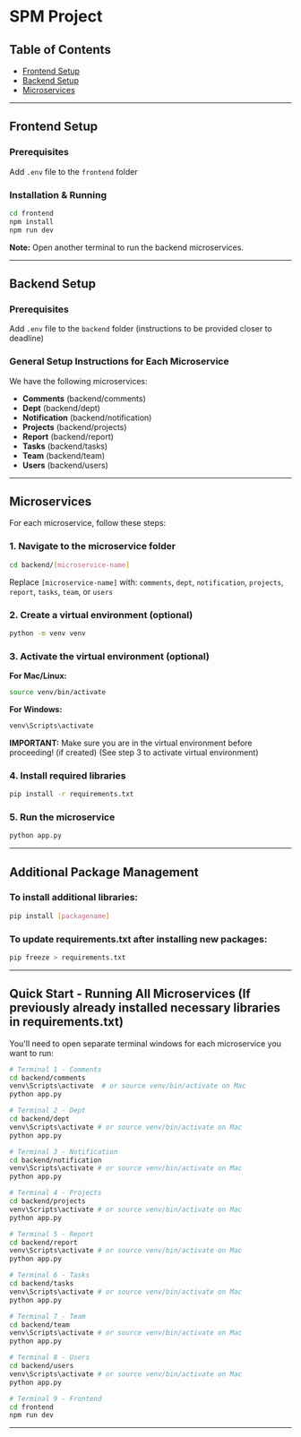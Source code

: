 # SPM Project

## Table of Contents
- [Frontend Setup](#frontend-setup)
- [Backend Setup](#backend-setup)
- [Microservices](#microservices)

---

## Frontend Setup

### Prerequisites
Add `.env` file to the `frontend` folder

### Installation & Running
```bash
cd frontend
npm install
npm run dev
```

**Note:** Open another terminal to run the backend microservices.

---

## Backend Setup

### Prerequisites
Add `.env` file to the `backend` folder (instructions to be provided closer to deadline)

### General Setup Instructions for Each Microservice

We have the following microservices:
- **Comments** (backend/comments)
- **Dept** (backend/dept)
- **Notification** (backend/notification)
- **Projects** (backend/projects)
- **Report** (backend/report)
- **Tasks** (backend/tasks)
- **Team** (backend/team)
- **Users** (backend/users)

---

## Microservices

For each microservice, follow these steps:

### 1. Navigate to the microservice folder
```bash
cd backend/[microservice-name]
```
Replace `[microservice-name]` with: `comments`, `dept`, `notification`, `projects`, `report`, `tasks`, `team`, or `users`

### 2. Create a virtual environment (optional)
```bash
python -m venv venv
```

### 3. Activate the virtual environment (optional)

**For Mac/Linux:**
```bash
source venv/bin/activate
```

**For Windows:**
```bash
venv\Scripts\activate
```

**IMPORTANT:** Make sure you are in the virtual environment before proceeding! (if created) (See step 3 to activate virtual environment)

### 4. Install required libraries
```bash
pip install -r requirements.txt
```

### 5. Run the microservice
```bash
python app.py
```

---

## Additional Package Management

### To install additional libraries:
```bash
pip install [packagename]
```

### To update requirements.txt after installing new packages:
```bash
pip freeze > requirements.txt
```



---

## Quick Start - Running All Microservices (If previously already installed necessary libraries in requirements.txt)

You'll need to open separate terminal windows for each microservice you want to run:

```bash
# Terminal 1 - Comments
cd backend/comments
venv\Scripts\activate  # or source venv/bin/activate on Mac
python app.py

# Terminal 2 - Dept
cd backend/dept
venv\Scripts\activate # or source venv/bin/activate on Mac
python app.py

# Terminal 3 - Notification
cd backend/notification
venv\Scripts\activate # or source venv/bin/activate on Mac
python app.py

# Terminal 4 - Projects
cd backend/projects
venv\Scripts\activate # or source venv/bin/activate on Mac
python app.py

# Terminal 5 - Report
cd backend/report
venv\Scripts\activate # or source venv/bin/activate on Mac
python app.py

# Terminal 6 - Tasks
cd backend/tasks
venv\Scripts\activate # or source venv/bin/activate on Mac
python app.py

# Terminal 7 - Team
cd backend/team
venv\Scripts\activate # or source venv/bin/activate on Mac
python app.py

# Terminal 8 - Users
cd backend/users
venv\Scripts\activate # or source venv/bin/activate on Mac
python app.py

# Terminal 9 - Frontend
cd frontend
npm run dev
```

---
